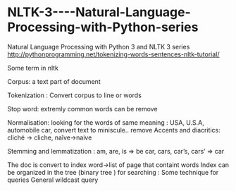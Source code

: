 # NLTK-3----Natural-Language-Processing-with-Python-series
Natural Language Processing with Python 3 and NLTK 3 series
http://pythonprogramming.net/tokenizing-words-sentences-nltk-tutorial/

Some term in nltk

Corpus: a text part of document

Tokenization : Convert corpus to line or words

Stop word: extremly common words can be remove 

Normalisation: looking for the words of same meaning : USA, U.S.A, automobile car, convert text to miniscule.. remove Accents and diacritics: 
cliché -> cliche, naîve->naive

Stemming and lemmatization :
am, are, is ⇒ be
car, cars, car’s, cars’ ⇒ car

The doc is convert to index
word->list of page that containt words
Index can be organized in the tree (binary tree ) for searching :
Some technique for queries
General wildcast query
